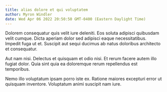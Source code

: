 ```yaml
---
title: alias dolore et qui voluptatem
author: Myron Windler
date: Wed Apr 06 2022 20:50:50 GMT-0400 (Eastern Daylight Time)
---
```

Dolorem consequatur quis velit iure deleniti. Eos soluta adipisci quibusdam velit cumque. Dicta aperiam dolor sed adipisci eaque necessitatibus. Impedit fuga ut et. Suscipit aut sequi ducimus ab natus doloribus architecto et consequatur.

 Aut nam nisi. Delectus et quisquam et odio nisi. Et rerum facere autem illo fugiat dolor. Quia sint quia ea doloremque rerum repellendus est temporibus.

 Nemo illo voluptatum ipsam porro iste ex. Ratione maiores excepturi error ut quisquam inventore. Voluptatum animi suscipit nam iure.